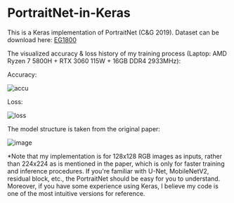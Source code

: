 # PortraitNet-in-Keras
This is a Keras implementation of PortraitNet (C&amp;G 2019). Dataset can be download here: [EG1800](https://goo.gs/pqs8e)

The visualized accuracy & loss history of my training process (Laptop: AMD Ryzen 7 5800H + RTX 3060 115W + 16GB DDR4 2933MHz):

Accuracy:

![accu](https://user-images.githubusercontent.com/20149275/204752651-a241d480-71f5-467c-8fb8-2c171158b844.png)

Loss:

![loss](https://user-images.githubusercontent.com/20149275/204752676-0121c760-c2af-4773-b9e3-7d5360139dd5.png)

The model structure is taken from the original paper:

![image](https://user-images.githubusercontent.com/20149275/204755042-72a3d0a4-21a6-4174-a094-7ab85e5e01c7.png)

*Note that my implementation is for 128x128 RGB images as inputs, rather than 224x224 as is mentioned in the paper, which is only for faster training and inference procedures. If you're familiar with U-Net, MobileNetV2, residual block, etc., the PortraitNet should be easy for you to understand. Moreover, if you have some experience using Keras, I believe my code is one of the most intuitive versions for reference.
